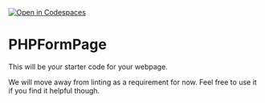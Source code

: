 [![Open in Codespaces](https://classroom.github.com/assets/launch-codespace-f4981d0f882b2a3f0472912d15f9806d57e124e0fc890972558857b51b24a6f9.svg)](https://classroom.github.com/open-in-codespaces?assignment_repo_id=10294889)
# PHPFormPage

This will be your starter code for your webpage.

We will move away from linting as a requirement for now.  Feel free to use it if you find it helpful though.
